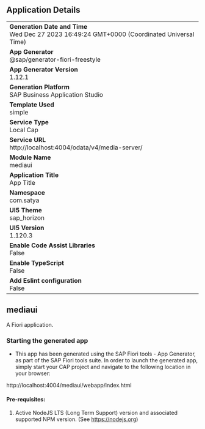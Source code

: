 ## Application Details
|               |
| ------------- |
|**Generation Date and Time**<br>Wed Dec 27 2023 16:49:24 GMT+0000 (Coordinated Universal Time)|
|**App Generator**<br>@sap/generator-fiori-freestyle|
|**App Generator Version**<br>1.12.1|
|**Generation Platform**<br>SAP Business Application Studio|
|**Template Used**<br>simple|
|**Service Type**<br>Local Cap|
|**Service URL**<br>http://localhost:4004/odata/v4/media-server/
|**Module Name**<br>mediaui|
|**Application Title**<br>App Title|
|**Namespace**<br>com.satya|
|**UI5 Theme**<br>sap_horizon|
|**UI5 Version**<br>1.120.3|
|**Enable Code Assist Libraries**<br>False|
|**Enable TypeScript**<br>False|
|**Add Eslint configuration**<br>False|

## mediaui

A Fiori application.

### Starting the generated app

-   This app has been generated using the SAP Fiori tools - App Generator, as part of the SAP Fiori tools suite.  In order to launch the generated app, simply start your CAP project and navigate to the following location in your browser:

http://localhost:4004/mediaui/webapp/index.html

#### Pre-requisites:

1. Active NodeJS LTS (Long Term Support) version and associated supported NPM version.  (See https://nodejs.org)


